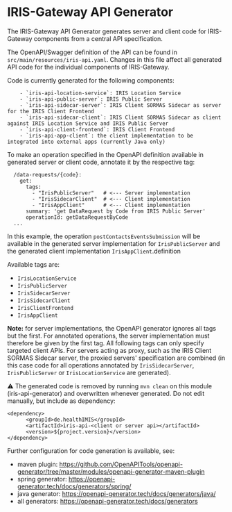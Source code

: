 # IRIS-Gateway API Generator

The IRIS-Gateway API Generator generates server and client code for IRIS-Gateway components from a central API specification.

The OpenAPI/Swagger definition of the API can be found in `src/main/resources/iris-api.yaml`. Changes in this file
affect all generated API code for the individual components of IRIS-Gateway.

Code is currently generated for the following components:

		- `iris-api-location-service`: IRIS Location Service
		- `iris-api-public-server`: IRIS Public Server
		- `iris-api-sidecar-server`: IRIS Client SORMAS Sidecar as server for the IRIS Client Frontend
		- `iris-api-sidecar-client`: IRIS Client SORMAS Sidecar as client against IRIS Location Service and IRIS Public Server
		- `iris-api-client-frontend`: IRIS Client Frontend
		- `iris-api-app-client`: the client implementation to be integrated into external apps (currently Java only)
		
To make an operation specified in the OpenAPI definition available in generated server or client code, annotate it by
the respective tag:

```
  /data-requests/{code}:
    get:
      tags:
        - "IrisPublicServer"   # <--- Server implementation
        - "IrisSidecarClient"  # <--- Client implementation
        - "IrisAppClient"      # <--- Client implementation
      summary: 'get DataRequest by Code from IRIS Public Server'
      operationId: getDataRequestByCode
  ...
```

In this example, the operation `postContactsEventsSubmission` will be available in the generated server implementation
for `IrisPublicServer` and the generated client implementation `IrisAppClient`.definition

Available tags are:
  - `IrisLocationService`
  - `IrisPublicServer`
  - `IrisSidecarServer`
  - `IrisSidecarClient`
  - `IrisClientFrontend`
  - `IrisAppClient`

**Note:** for server implementations, the OpenAPI generator ignores all tags but the first. For annotated operations,
the server implementation must therefore be given by the first tag. All following tags can only specify targeted client APIs.
For servers acting as proxy, such as the IRIS Client SORMAS Sidecar server, the proxied servers' specification are
combined (in this case code for all operations annotated by `IrisSidecarServer`, `IrisPublicServer` or `IrisLocationService`
are generated).

:warning: The generated code is removed by running `mvn clean` on this module (iris-api-generator) and overwritten whenever
generated. Do not edit manually, but include as dependency:
```
<dependency>
      <groupId>de.healthIMIS</groupId>
      <artifactId>iris-api-<client or server api></artifactId>
      <version>${project.version}</version>
</dependency>
```

Further configuration for code generation is available, see:
- maven plugin: https://github.com/OpenAPITools/openapi-generator/tree/master/modules/openapi-generator-maven-plugin
- spring generator: https://openapi-generator.tech/docs/generators/spring/
- java generator: https://openapi-generator.tech/docs/generators/java/
- all generators: https://openapi-generator.tech/docs/generators

